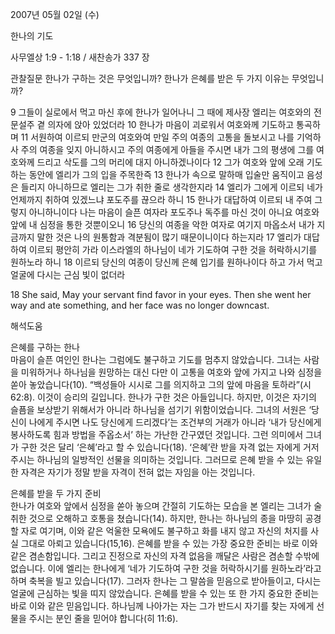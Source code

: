 2007년 05월 02일 (수)

한나의 기도



사무엘상 1:9 - 1:18 / 새찬송가 337 장


관찰질문
한나가 구하는 것은 무엇입니까? 
한나가 은혜를 받은 두 가지 이유는 무엇입니까? 

9 그들이 실로에서 먹고 마신 후에 한나가 일어나니 그 때에 제사장 엘리는 여호와의 전 문설주 곁 의자에 앉아 있었더라 10 한나가 마음이 괴로워서 여호와께 기도하고 통곡하며 11 서원하여 이르되 만군의 여호와여 만일 주의 여종의 고통을 돌보시고 나를 기억하사 주의 여종을 잊지 아니하시고 주의 여종에게 아들을 주시면 내가 그의 평생에 그를 여호와께 드리고 삭도를 그의 머리에 대지 아니하겠나이다 12 그가 여호와 앞에 오래 기도하는 동안에 엘리가 그의 입을 주목한즉 13 한나가 속으로 말하매 입술만 움직이고 음성은 들리지 아니하므로 엘리는 그가 취한 줄로 생각한지라 14 엘리가 그에게 이르되 네가 언제까지 취하여 있겠느냐 포도주를 끊으라 하니 15 한나가 대답하여 이르되 내 주여 그렇지 아니하니이다 나는 마음이 슬픈 여자라 포도주나 독주를 마신 것이 아니요 여호와 앞에 내 심정을 통한 것뿐이오니 16 당신의 여종을 악한 여자로 여기지 마옵소서 내가 지금까지 말한 것은 나의 원통함과 격분됨이 많기 때문이니이다 하는지라 17 엘리가 대답하여 이르되 평안히 가라 이스라엘의 하나님이 네가 기도하여 구한 것을 허락하시기를 원하노라 하니 18 이르되 당신의 여종이 당신께 은혜 입기를 원하나이다 하고 가서 먹고 얼굴에 다시는 근심 빛이 없더라  

18 She said, May your servant find favor in your eyes. Then she went her way and ate something, and her face was no longer downcast.

해석도움





은혜를 구하는 한나  
마음이 슬픈 여인인 한나는 그럼에도 불구하고 기도를 멈추지 않았습니다. 그녀는 사람을 미워하거나 하나님을 원망하는 대신 다만 이 고통을 여호와 앞에 가지고 나와 심정을 쏟아 놓았습니다(10). “백성들아 시시로 그를 의지하고 그의 앞에 마음을 토하라”(시 62:8). 이것이 승리의 길입니다. 한나가 구한 것은 아들입니다. 하지만, 이것은 자기의 슬픔을 보상받기 위해서가 아니라 하나님을 섬기기 위함이었습니다. 그녀의 서원은  ‘당신이 나에게 주시면 나도 당신에게 드리겠다’는 조건부의 거래가 아니라 ‘내가 당신에게 봉사하도록 힘과 방법을 주옵소서’ 하는 가난한 간구였던 것입니다. 그런 의미에서 그녀가 구한 것은 달리 ‘은혜’라고 할 수 있습니다(18).  ‘은혜’란 받을 자격 없는 자에게 거저 주시는 하나님의 일방적인 선물을 의미하는 것입니다. 그러므로 은혜 받을 수 있는 유일한 자격은 자기가 정말 받을 자격이 전혀 없는 자임을 아는 것입니다.  

은혜를 받을 두 가지 준비  
한나가 여호와 앞에서 심정을 쏟아 놓으며 간절히 기도하는 모습을 본 엘리는 그녀가 술 취한 것으로 오해하고 호통을 쳤습니다(14). 하지만, 한나는 하나님의 종을 마땅히 공경할 자로 여기며, 이와 같은 억울한 모욕에도 불구하고 화를 내지 않고 자신의 처지를 사실 그대로 아뢰고 있습니다(15,16). 은혜를 받을 수 있는 가장 중요한 준비는 바로 이와 같은 겸손함입니다. 그리고 진정으로 자신의 자격 없음을 깨달은 사람은 겸손할 수밖에 없습니다. 이에 엘리는 한나에게 ‘네가 기도하여 구한 것을 허락하시기를 원하노라’라고 하며 축복을 빌고 있습니다(17). 그러자 한나는 그 말씀을 믿음으로 받아들이고, 다시는 얼굴에 근심하는 빛을 띠지 않았습니다. 은혜를 받을 수 있는 또 한 가지 중요한 준비는 바로 이와 같은 믿음입니다. 하나님께 나아가는 자는 그가 반드시 자기를 찾는 자에게 선물을 주시는 분인 줄을 믿어야 합니다(히 11:6).